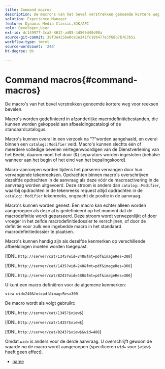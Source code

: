 ```yaml
---
title: Command macros
description: De macro's van het bevel verstrekken genoemde kortere weg voor reeksen bevelen.
solution: Experience Manager
feature: Dynamic Media Classic,SDK/API
role: Developer,User
exl-id: dc149977-3ca8-4612-ad05-4d565440d00a
source-git-commit: 38f3e425be0ce3e241fc18b477e3f68b7b763b51
workflow-type: tm+mt
source-wordcount: '248'
ht-degree: 0%

---
```


# Command macros{#command-macros}

De macro&#39;s van het bevel verstrekken genoemde kortere weg voor reeksen bevelen.

Macro&#39;s worden gedefinieerd in afzonderlijke macrodefinitiebestanden, die kunnen worden gekoppeld aan afbeeldingscatalogi of de standaardcatalogus.

Macro&#39;s kunnen overal in een verzoek na &quot;?&quot;worden aangehaald, en overal binnen een `catalog::Modifier` veld. Macro&#39;s kunnen slechts één of meerdere volledige bevelen vertegenwoordigen van de Dienstverlening van het Beeld, daarom moet het door (&amp;) separators worden ingesloten (behalve wanneer aan het begin of het eind van het bepalingskoord).

Macro-aanroepen worden tijdens het parseren vervangen door hun vervangende tekenreeksen. Opdrachten binnen macro&#39;s overschrijven dezelfde opdrachten in de aanvraag als deze vóór de macroactivering in de aanvraag worden uitgevoerd. Deze stroom is anders dan `catalog::Modifier`, waarbij opdrachten in de tekenreeks request altijd opdrachten in de `catalog::Modifier` tekenreeks, ongeacht de positie in de aanvraag.

Macro&#39;s kunnen worden genest. Een macro kan echter alleen worden aangeroepen als deze al is gedefinieerd op het moment dat de macrodefinitie wordt geparseerd. Deze stroom wordt verwezenlijkt of door vroeger in het zelfde macrodefinitiedossier te verschijnen, of door de definitie voor zulk een ingebedde macro in het standaard macrodefinitiedossier te plaatsen.

Macro&#39;s kunnen handig zijn als dezelfde kenmerken op verschillende afbeeldingen moeten worden toegepast.

[!DNL `http://server/cat/1345?wid=240&fmt=pdf&imageRes=300`]

[!DNL `http://server/cat/1435?wid=240&fmt=pdf&imageRes=300`]

[!DNL `http://server/cat/8243?wid=480&fmt=pdf&imageRes=300`]

U kunt een macro definiëren voor de algemene kenmerken:

`view wid=240&fmt=pdf&imageRes=300`

De macro wordt als volgt gebruikt:

[!DNL `http://server/cat/1345?$view$`]

[!DNL `http://server/cat/1435?$view$`]

[!DNL `http://server/cat/8243?$view$&wid=480`]

Omdat `wid=` is anders voor de derde aanvraag. U overschrijft gewoon de waarde *na* de macro wordt aangeroepen (specificeren `wid=` *voor* `$view$` heeft geen effect).

+ [name](r-name.md)
